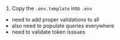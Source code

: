 1. Copy the `.env.template` into `.env`

- need to add proper validations to all
- also need to populate queries everywhere
- need to validate token isssues 